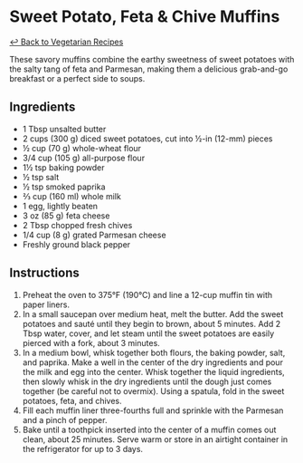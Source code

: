 # Sweet Potato, Feta & Chive Muffins

[&larrhk; Back to Vegetarian Recipes](./README.md)

These savory muffins combine the earthy sweetness of sweet potatoes with the salty tang of feta and Parmesan, making them a delicious grab-and-go breakfast or a perfect side to soups.

## Ingredients

- 1 Tbsp unsalted butter
- 2 cups (300 g) diced sweet potatoes, cut into ½-in (12-mm) pieces
- ½ cup (70 g) whole-wheat flour
- 3/4 cup (105 g) all-purpose flour
- 1½ tsp baking powder
- ½ tsp salt
- ½ tsp smoked paprika
- ⅔ cup (160 ml) whole milk
- 1 egg, lightly beaten
- 3 oz (85 g) feta cheese
- 2 Tbsp chopped fresh chives
- 1/4 cup (8 g) grated Parmesan cheese
- Freshly ground black pepper

## Instructions

1. Preheat the oven to 375°F (190°C) and line a 12-cup muffin tin with paper liners.
2. In a small saucepan over medium heat, melt the butter. Add the sweet potatoes and sauté until they begin to brown, about 5 minutes. Add 2 Tbsp water, cover, and let steam until the sweet potatoes are easily pierced with a fork, about 3 minutes.
3. In a medium bowl, whisk together both flours, the baking powder, salt, and paprika. Make a well in the center of the dry ingredients and pour the milk and egg into the center. Whisk together the liquid ingredients, then slowly whisk in the dry ingredients until the dough just comes together (be careful not to overmix). Using a spatula, fold in the sweet potatoes, feta, and chives.
4. Fill each muffin liner three-fourths full and sprinkle with the Parmesan and a pinch of pepper.
5. Bake until a toothpick inserted into the center of a muffin comes out clean, about 25 minutes. Serve warm or store in an airtight container in the refrigerator for up to 3 days.